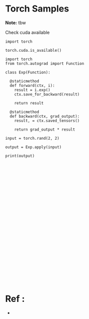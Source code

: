# Torch Samples

**Note:** tbw



Check cuda available
```
import torch

torch.cuda.is_available()
```






```
import torch
from torch.autograd import Function

class Exp(Function):

  @staticmethod
  def forward(ctx, i):
    result = i.exp()
    ctx.save_for_backward(result)

    return result

  @staticmethod
  def backward(ctx, grad_output):
    result, = ctx.saved_tensors()

    return grad_output * result

input = torch.rand(2, 2)

output = Exp.apply(input)

print(output)
```






```

```






```

```






```

```






```

```






```

```






```

```






```

```






```

```






```

```






```

```






```

```






```

```






```

```






```

```






```

```






```

```






```

```






```

```






```

```






```

```






```

```






```

```






```

```






```

```






```

```






```

```






```

```






```

```

# Ref :

  * []()

